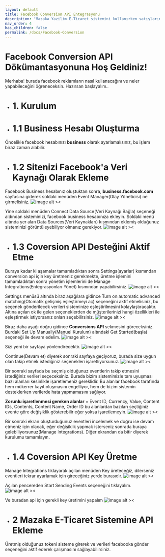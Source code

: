```yaml
---
layout: default
title: Facebook Conversion API Entegrasyonu
description: "Mazaka Yazilim E-Ticaret sistemini kullanırken satışlarınızı ve ürün fiyatları üzerindeki hakimiyetinizi arttırmanız kullanabileceğiniz bir platform olan facebook business ile bağlantı kurulması ve reklam sisteminin yönetilmesi için gerekli dökümanlar."
nav_order: 4
has_children: false
permalink: /docs/Facebook-Conversion
---
```


# Facebook Conversion API Dökümantasyonuna Hoş Geldiniz!



Merhaba! burada facebook reklamların nasıl kullanacağını ve neler yapabileceğini öğreneceksin. Hazırsan başlayalım..



+ # 1. Kurulum



+ # 1.1 Business Hesabı Oluşturma
Öncelikle facebook hesabınızı **business** olarak ayarlamalısınız, bu işlem biraz zaman alabilir. 



+ # 1.2 Sitenizi Facebook'a Veri Kaynağı Olarak Ekleme
Facebook Business hesabınız oluştuktan sonra, **business.facebook.com** sayfasına giderek soldaki menüden Event Manager(Olay Yöneticisi) ne girmelisiniz.
![image alt ><](https://user-images.githubusercontent.com/63093864/176864198-910d15cd-7849-4aa2-b683-f156c08a033c.png)
 
 
 
Yine soldaki menüden Connect Data Source(Veri Kaynağı Bağla) seçeneği aldından sisteminizi, facebook business hesabınıza ekleyin. Soldaki menü altında yer alan Data Sources(Veri Kaynakları) kısmından eklemiş olduğunuz sisteminizi görüntüleyebiliyor olmanız gerekiyor.
![image alt ><](https://user-images.githubusercontent.com/63093864/176868111-e51abdf8-0abb-4fae-b158-937d76427361.png)



+ # 1.3 Coversion API Desteğini Aktif Etme
Buraya kadar ki aşamalar tamamladıktan sonra Settings(ayarlar) kısmından conversion api için key üretmeniz gerekmekte, üretme işlemini tamamladıktan sonra yönetim işlemlerini de Manage Integrations(Entegrasyonları Yönet) kısmından yapabilirsiniz.
![image alt ><](https://user-images.githubusercontent.com/63093864/176888018-7d3daa49-fa72-4465-ba70-a35729d7b382.png)



Settings menüsü altında biraz aşağılara gidince Turn on automatic advanced matching(Otomatik gelişmiş eşleştirmeyi aç) seçeneğini aktif etmelisiniz, bu seçenek gönderilecek verileri sisteminize eşleştirilmesini kolaylaştıracaktır. Altına açılan ok ile gelen seçeneklerden de müşterilerinizi hangi özellikleri ile eşleştirmek istiyorsanız onları seçebilirsiniz.
 ![image alt ><](https://user-images.githubusercontent.com/63093864/176888836-7734c70c-d386-470d-9298-4ba13f3f3981.png)



Biraz daha aşağı doğru gidince **Conversions API** sekmesini göreceksiniz. Burdaki Set Up Manually(Manuel Kurulum) altındaki Get Started(başla) seçeneği ile devam edelim.
![image alt ><](https://user-images.githubusercontent.com/63093864/176889037-4d4a036c-9cc3-402e-ac32-790c7cf49a4e.png)



Sizi yeni bir sayfaya yönlendirecektir.
![image alt ><](https://user-images.githubusercontent.com/63093864/176889339-d1a2bd56-2324-4bf8-8401-59d10e1c0e6e.png)


Continue(Devam et) diyerek sonraki sayfaya geçiyoruz, burada size uygun olan takip etmek istediğiniz seçenekleri işaretliyorsunuz.
![image alt ><](https://user-images.githubusercontent.com/63093864/176889766-f076a125-23f5-4cbf-85b3-279973575936.png)



Bir sonraki sayfada bu seçmiş olduğunuz eventlerin takip etmesini istediğiniz verileri seçeceksiniz. Burada bizim sistemimizle tam uyuşması bazı alanları kesinlikle işaretlemeniz gereklidir. Bu alanlar facebook tarafında hem mükerrer kayıt oluşmasını engelliyor, hem de bizim sistemin desteklerken verilerde hata yapmamasını sağlıyor.


**Zorunlu işaretlenmesi gereken alanlar** = Event ID, Currency, Value, Content IDs, Contents, Content Name, Order ID bu alanlardan bazıları seçtiğiniz evente göre değişiklik gösterebilir eğer yoksa işaretlemeyin.
![image alt ><](https://user-images.githubusercontent.com/63093864/176890570-69f99f7e-fa24-41a8-9b99-2a4ca717867a.png)


Bir sonraki ekran oluşturduğunuz eventleri incelemek ve doğru ise devam etmeniz için olacak, eğer değişiklik yapmak isterseniz sonrada buraya gelebiliyorsunuz(Manage Integrations). Diğer ekrandan da bitir diyerek kurulumu tamamlayın.



+ # 1.4 Coversion API Key Üretme
Manage Integrations tıklayarak açılan menüden Key üreteceğiz, dilerseniz eventleri tekrar ayarlamak için gireceğiniz yerde burasıdır.
![image alt ><](https://user-images.githubusercontent.com/63093864/176891009-c8c69603-643d-4e69-b3df-4b70cc863cdf.png)


Açılan pencereden Start Sending Events seçeneğini tıklayalım.
![image alt ><](https://user-images.githubusercontent.com/63093864/176891365-67fe0dc8-f515-4f8f-9b76-8615aba62977.png)

Ve buradan api için gerekli key üretimini yapalım
![image alt ><](https://user-images.githubusercontent.com/63093864/176891444-5c03ab27-0fa9-415b-b4e9-8d3a3c2e47b2.png)


 
 
 
 + # 2 Mazaka E-Ticaret Sistemine API Ekleme
Üretmiş olduğunuz tokeni sisteme girerek ve verileri facebooka gönder seçeneğini aktif ederek çalışmasını sağlayabilirsiniz.
